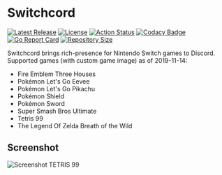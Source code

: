 # Switchcord

[![Latest Release](https://img.shields.io/github/v/release/Kaskadee/Switchcord)](https://img.shields.io/github/v/release/Kaskadee/Switchcord)
[![License](https://img.shields.io/github/license/Kaskadee/Switchcord)](https://github.com/Kaskadee/Switchcord/blob/master/LICENSE) [![Action Status](https://github.com/Kaskadee/Switchcord/workflows/Go/badge.svg)](https://github.com/Kaskadee/Switchcord/actions)
[![Codacy Badge](https://api.codacy.com/project/badge/Grade/28da0db79fd340df88401869efcd1f84)](https://www.codacy.com/manual/Kaskadee/Switchcord?utm_source=github.com&amp;utm_medium=referral&amp;utm_content=Kaskadee/Switchcord&amp;utm_campaign=Badge_Grade)
[![Go Report Card](https://goreportcard.com/badge/github.com/Kaskadee/Switchcord)](https://goreportcard.com/report/github.com/Kaskadee/Switchcord)
[![Repository Size](https://img.shields.io/github/repo-size/Kaskadee/Switchcord)](https://img.shields.io/github/repo-size/Kaskadee/Switchcord)


Switchcord brings rich-presence for Nintendo Switch games to Discord.
Supported games (with custom game image) as of 2019-11-14:

-   Fire Emblem Three Houses
-   Pokémon Let's Go Eevee 
-   Pokémon Let's Go Pikachu 
-   Pokémon Shield
-   Pokémon Sword
-   Super Smash Bros Ultimate
-   Tetris 99
-   The Legend Of Zelda Breath of the Wild

## Screenshot

![Screenshot TETRIS 99](https://github.com/Kaskadee/Switchcord/blob/master/img/screenshot.png)
